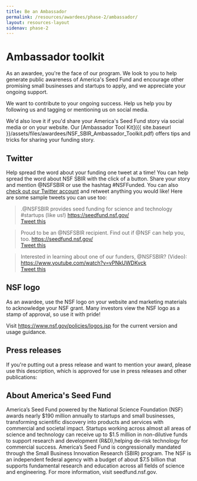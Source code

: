 ```yaml
---
title: Be an Ambassador
permalink: /resources/awardees/phase-2/ambassador/
layout: resources-layout
sidenav: phase-2
---
```


# Ambassador toolkit

As an awardee, you're the face of our program. We look to you to help generate public awareness of America's Seed Fund and encourage other promising small businesses and startups to apply, and we appreciate your ongoing support.

We want to contribute to your ongoing success. Help us help you by following us and tagging or mentioning us on social media.

We'd also love it if you'd share your America's Seed Fund story via social media or on your website. Our [Ambassador Tool Kit]({{ site.baseurl }}/assets/files/awardees/NSF_SBIR_Ambassador_Toolkit.pdf) offers tips and tricks for sharing your funding story.

## Twitter

Help spread the word about your funding one tweet at a time! You can help spread the word about NSF SBIR with the click of a button. Share your story and mention @NSFSBIR or use the hashtag #NSFFunded. You can also [check out our Twitter account](https://twitter.com/NSFSBIR) and retweet anything you would like!
Here are some sample tweets you can use too:  

> .@NSFSBIR provides seed funding for science and technology #startups (like us!) https://seedfund.nsf.gov/  
[Tweet this](https://ctt.ec/ce891)

> Proud to be an @NSFSBIR recipient. Find out if @NSF can help you, too. https://seedfund.nsf.gov/  
[Tweet this](https://ctt.ec/f6qDd)

> Interested in learning about one of our funders, @NSFSBIR? (Video): https://www.youtube.com/watch?v=vPNkUWDKvck  
[Tweet this](https://ctt.ec/1j_53)

## NSF logo

As an awardee, use the NSF logo on your website and marketing materials to acknowledge your NSF grant. Many investors view the NSF logo as a stamp of approval, so use it with pride!

Visit https://www.nsf.gov/policies/logos.jsp for the current version and usage guidance.

## Press releases
If you're putting out a press release and want to mention your award, please use this description, which is approved for use in press releases and other publications:

## About America's Seed Fund
America’s Seed Fund powered by the National Science Foundation (NSF) awards nearly $190 million annually to startups and small businesses, transforming scientific discovery into products and services with commercial and societal impact. Startups working across almost all areas of science and technology can receive up to $1.5 million in non-dilutive funds to support research and development (R&D),helping de-risk technology for commercial success. America’s Seed Fund is congressionally mandated through the Small Business Innovation Research (SBIR) program. The NSF is an independent federal agency with a budget of about $7.5 billion that supports fundamental research and education across all fields of science and engineering. For more information, visit seedfund.nsf.gov.
